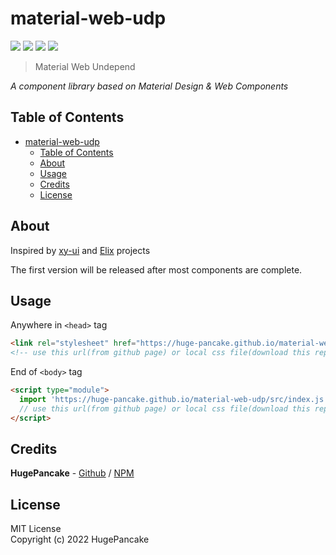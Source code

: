 # material-web-udp

![](https://img.shields.io/badge/version-dev-blue)
![](https://img.shields.io/badge/npm-unpublished-red)
![](https://img.shields.io/github/stars/huge-pancake/material-web-udp.svg?color=yellow)
[![](https://img.shields.io/badge/demo-github%20pages-white)](./demos/index.html)

> Material Web Undepend

_A component library based on Material Design & Web Components_

## Table of Contents

- [material-web-udp](#material-web-udp)
  - [Table of Contents](#table-of-contents)
  - [About](#about)
  - [Usage](#usage)
  - [Credits](#credits)
  - [License](#license)

## About

Inspired by [xy-ui](https://github.com/XboxYan/xy-ui) and [Elix](https://github.com/elix/elix) projects

The first version will be released after most components are complete.

## Usage

Anywhere in `<head>` tag

```html
<link rel="stylesheet" href="https://huge-pancake.github.io/material-web-udp/src/index.css" />
<!-- use this url(from github page) or local css file(download this repositories) -->
```

End of `<body>` tag

```html
<script type="module">
  import 'https://huge-pancake.github.io/material-web-udp/src/index.js';
  // use this url(from github page) or local css file(download this repositories)
</script>
```

## Credits

**HugePancake** -
[Github](https://github.com/huge-pancake) / [NPM](https://www.npmjs.com/~huge-pancake)

## License

MIT License  
Copyright (c) 2022 HugePancake
